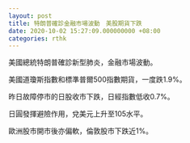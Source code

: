 ```yaml
---
layout: post
title: 特朗普確診金融市場波動　美股期貨下跌
date: 2020-10-02 15:27:09.000000000 +08:00
categories: rthk
---
```


美國總統特朗普確診新型肺炎，金融市場波動。

美國道瓊斯指數和標準普爾500指數期貨，一度跌1.9%。

昨日故障停市的日股收市下跌，日經指數低收0.7%。

日圓發揮避險作用，兌美元上升至105水平。

歐洲股市開市後亦偏軟，倫敦股市下跌近1%。

